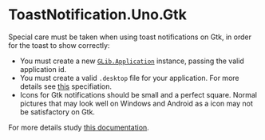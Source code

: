 # ToastNotification.Uno.Gtk  

Special care must be taken when using toast notifications on Gtk, in order for the toast to show correctly:  
-   You must create a new [`GLib.Application`](https://developer.gnome.org/gio/stable/GApplication.html#g-application-send-notification) instance, passing the valid application id.  
-   You must create a valid `.desktop` file for your application. For more details see [this](https://specifications.freedesktop.org/desktop-entry-spec/latest/) specifiation.  
-   Icons for Gtk notifications should be small and a perfect square. Normal pictures that may look well on Windows and Android as a icon may not be satisfactory on Gtk.  

For more details study [this documentation](https://developer.gnome.org/GNotification/).